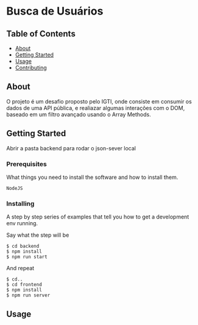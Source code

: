 # Busca de Usuários

## Table of Contents

- [About](#about)
- [Getting Started](#getting_started)
- [Usage](#usage)
- [Contributing](../CONTRIBUTING.md)

## About <a name = "about"></a>

O projeto é um desafio proposto pelo IGTI, onde consiste em consumir os dados de uma API pública, e realiazar algumas interações com o DOM, baseado em um filtro avançado usando o Array Methods.

## Getting Started <a name = "getting_started"></a>

Abrir a pasta backend para rodar o json-sever local

### Prerequisites

What things you need to install the software and how to install them.

```
NodeJS

```

### Installing

A step by step series of examples that tell you how to get a development env running.

Say what the step will be

```
$ cd backend
$ npm install
$ npm run start
```

And repeat

```
$ cd..
$ cd frontend
$ npm install
$ npm run server
```

## Usage <a name = "usage"></a>
